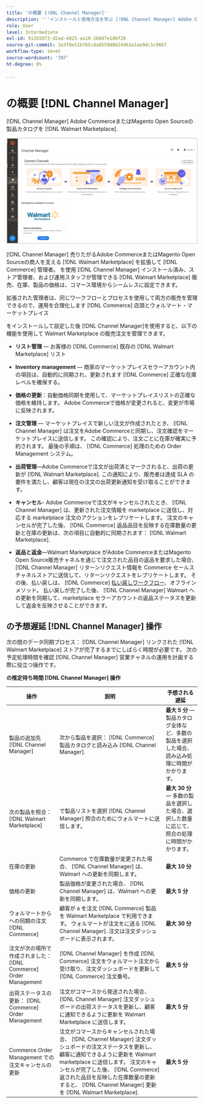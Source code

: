 ```yaml
---
title: 'の概要 [!DNL Channel Manager]'
description: '''インストールと使用方法を学ぶ [!DNL Channel Manager] Adobe CommerceとMagento Open Sourceストアを Walmart Marketplace と統合し、Marketplace のリスト、価格、在庫、販売をコマース管理者からシームレスに管理するためのセールスチャネルを作成します。」'
role: User
level: Intermediate
exl-id: 91265973-d2ad-4925-aa10-260d7e186f20
source-git-commit: 2e3f8e51b765cda0559d8624d61e1ae9dc1c9667
workflow-type: tm+mt
source-wordcount: '707'
ht-degree: 0%

---
```



# の概要 [!DNL Channel Manager]

[!DNL Channel Manager] Adobe CommerceまたはMagento Open Sourceの製品カタログを [!DNL Walmart Marketplace].

![[!DNL Channel Manager] 拡張機能の管理ビュー](assets/channel-manager-home.png)

[!DNL Channel Manager] 売りたがるAdobe CommerceまたはMagento Open Sourceの商人を支える [!DNL Walmart Marketplace] を拡張して [!DNL Commerce] 管理者。 を使用 [!DNL Channel Manager] インストール済み、ストア管理者、および運用スタッフが管理できる [!DNL Walmart Marketplace] 販売、在庫、製品の価格は、コマース環境からシームレスに設定できます。

拡張された管理者は、同じワークフローとプロセスを使用して両方の販売を管理できるので、運用を合理化します [!DNL Commerce] 店頭とウォルマート・マーケットプレイス

をインストールして設定した後 [!DNL Channel Manager]を使用すると、以下の機能を使用して Walmart Marketplace の販売注文を管理できます。

* **リスト管理** — お客様の [!DNL Commerce] 既存の [!DNL Walmart Marketplace] リスト

* **Inventory management** — 商家のマーケットプレイスセラーアカウント内の項目は、自動的に同期され、更新されます [!DNL Commerce] 正確な在庫レベルを確保する。

* **価格の更新**：自動価格同期を使用して、マーケットプレイスリストの正確な価格を維持します。 Adobe Commerceで価格が変更されると、変更が市場に反映されます。

* **注文管理** — マーケットプレイスで新しい注文が作成されたとき、 [!DNL Channel Manager] は注文をAdobe Commerceと同期し、注文確認をマーケットプレイスに送信します。 この確認により、注文ごとに在庫が確実に予約されます。 最後の手順は、 [!DNL Commerce] 処理のための Order Management システム。

* **出荷管理**—Adobe Commerceで注文が出荷済とマークされると、出荷の更新が [!DNL Walmart Marketplace]. この通知により、販売者は達成 SLA の要件を満たし、顧客は現在の注文の出荷更新通知を受け取ることができます。

* **キャンセル**- Adobe Commerceで注文がキャンセルされたとき、 [!DNL Channel Manager] は、更新された注文情報を marketplace に送信し、対応する marketplace 注文のアクションをレプリケートします。 注文のキャンセルが完了した後、 [!DNL Commerce] 返品品目を反映する在庫数量の更新と在庫の更新は、次の項目に自動的に同期されます： [!DNL Walmart Marketplace].

* **返品と返金**—Walmart Marketplace がAdobe CommerceまたはMagento Open Source販売チャネルを通じて注文された品目の返品を要求した場合、 [!DNL Channel Manager] リターンリクエスト情報を Commerce セールスチャネルストアに送信して、リターンリクエストをレプリケートします。 その後、払い戻しは、 [!DNL Commerce] [払い戻しワークフロー](https://docs.magento.com/user-guide/sales/credit-memos.html#refund-workflow)、オフラインメソッド。 払い戻しが完了した後、 [!DNL Channel Manager] Walmart への更新を同期して、marketplace セラーアカウントの返品ステータスを更新して返金を反映させることができます。

## の予想遅延 [!DNL Channel Manager] 操作

次の間のデータ同期プロセス： [!DNL Channel Manager] リンクされた [!DNL Walmart Marketplace] ストアが完了するまでにしばらく時間が必要です。 次の予定処理時間を確認 [!DNL Channel Manager] 営業チャネルの運用を計画する際に役立つ操作です。

**の推定待ち時間 [!DNL Channel Manager] 操作**

| **操作** | **説明** | **予想される遅延** |
|------------------------------------------------------------|--------------------------------------------------------------------------------------------------------------------------------------------------------------------------------------------------------------------------------------------------------------------------------------------------------------------------------------------------------------------------------------------------|------------------------------------------------------------------------------------------------------------------------------|
| 製品の追加先 [!DNL Channel Manager] | 次から製品を選択： [!DNL Commerce] 製品カタログと読み込み [!DNL Channel Manager]. | **最大 5 分** — 製品カタログ全体など、多数の製品を選択した場合、読み込み処理に時間がかかります。 |
| 次の製品を照合： [!DNL Walmart Marketplace] | で製品リストを選択 [!DNL Channel Manager] 照合のためにウォルマートに送信します。 | **最大 30 分** — 多数の製品を選択した場合、選択した数量に応じて、照合の処理に時間がかかります。 |
| 在庫の更新 | Commerce で在庫数量が変更された場合、 [!DNL Channel Manager] は、Walmart への更新を同期します。 | **最大 10 分** |
| 価格の更新 | 製品価格が変更された場合、 [!DNL Channel Manager] は、Walmart への更新を同期します。 | **最大 5 分** |
| ウォルマートからへの同期の注文 [!DNL Commerce] | 顧客が a を注文 [!DNL Commerce] 製品を Walmart Marketplace で利用できます。 ウォルマートが注文をに送る [!DNL Channel Manager]. 注文は注文ダッシュボードに表示されます。 | **最大 30 分** |
| 注文が次の場所で作成されました： [!DNL Commerce] Order Management | [!DNL Channel Manager] を作成 [!DNL Commerce] 注文をウォルマート注文から受け取り、注文ダッシュボードを更新して [!DNL Commerce] 注文番号。 | **最大 5 分** |
| 出荷ステータスの更新： [!DNL Commerce] Order Management | 注文がコマースから発送された場合、 [!DNL Channel Manager] 注文ダッシュボードの出荷ステータスを更新し、顧客に通知できるように更新を Walmart Marketplace に送信します。 | **最大 5 分** |
| Commerce Order Management での注文キャンセルの更新 | 注文がコマースからキャンセルされた場合、 [!DNL Channel Manager] 注文ダッシュボードの注文ステータスを更新し、顧客に通知できるように更新を Walmart marketplace に送信します。 注文のキャンセルが完了した後、 [!DNL Commerce] 返された品目を反映した在庫数量の更新 すると、 [!DNL Channel Manager] 更新を [!DNL Walmart Marketplace]. | **最大 5 分** |


